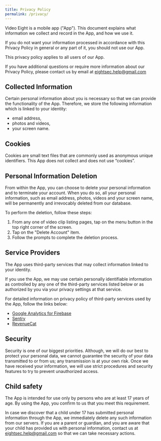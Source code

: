 ```yaml
---
title: Privacy Policy
permalink: /privacy/
---
```

<!-- https://www.markdownguide.org/basic-syntax -->

Video Eight is a mobile app ("App"). This document explains what information we collect and record in the App, and how we use it.

If you do not want your information processed in accordance with this Privacy Policy in general or any part of it, you should not use our App.

This privacy policy applies to all users of our App.

If you have additional questions or require more information about our Privacy Policy, please contact us by email at eightsec.help@gmail.com

## Collected Information
Certain personal information about you is necessary so that we can provide the functionality of the App. Therefore, we store the following information which is linked to your identity:
* email address,
* photos and videos,
* your screen name.

## Cookies
Cookies are small text files that are commonly used as anonymous unique identifiers. This App does not collect and does not use “cookies”.

## Personal Information Deletion
From within the App, you can choose to delete your personal information and to terminate your account. When you do so, all your personal information, such as email address, photos, videos and your screen name, will be permanently and irrevocably deleted from our database.

To perform the deletion, follow these steps:
1. From any one of video clip listing pages, tap on the menu button in the top right corner of the screen.
2. Tap on the "Delete Account" item.
3. Follow the prompts to complete the deletion process.

## Service Providers
The App uses third-party services that may collect information linked to your identity. 

If you use the App, we may use certain personally identifiable information as controlled by any one of the third-party services listed below or as authorized by you via your privacy settings at that service.

For detailed information on privacy policy of third-party services used by the App, follow the links below:

* [Google Analytics for Firebase](https://firebase.google.com/policies/analytics)
* [Sentry](https://sentry.io/privacy/)
* [RevenueCat](https://www.revenuecat.com/privacy)

## Security
Security is one of our biggest priorities. Although, we will do our best to protect your personal data, we cannot guarantee the security of your data transmitted to or from us; any transmission is at your own risk. Once we have received your information, we will use strict procedures and security features to try to prevent unauthorized access.

## Child safety
The App is intended for use only by persons who are at least 17 years of age. By using the App, you confirm to us that you meet this requirement.

In case we discover that a child under 17 has submitted personal information through the App, we immediately delete any such information from our servers. If you are a parent or guardian, and you are aware that your child has provided us with personal information, contact us at eightsec.help@gmail.com so that we can take necessary actions.